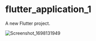 # flutter_application_1

A new Flutter project.

![Screenshot_1698131949](https://github.com/Shahzaibjee786/flutter-cart/assets/108393358/594cbb04-8e9d-42f4-9de2-afaf8d221117)

